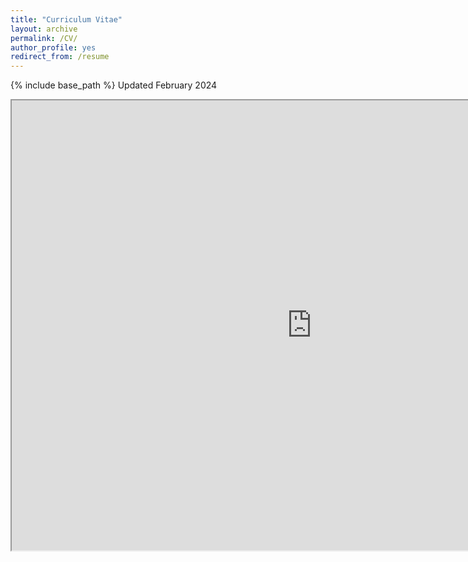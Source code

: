 ```yaml
---
title: "Curriculum Vitae"
layout: archive
permalink: /CV/
author_profile: yes
redirect_from: /resume
---
```


{% include base_path %}
Updated February 2024
<iframe src="https://drive.google.com/file/d/1gHqbCz5arKQS6-CQDzdQ-_tNPnKTKVUv/preview" width="960" height="720"></iframe>

